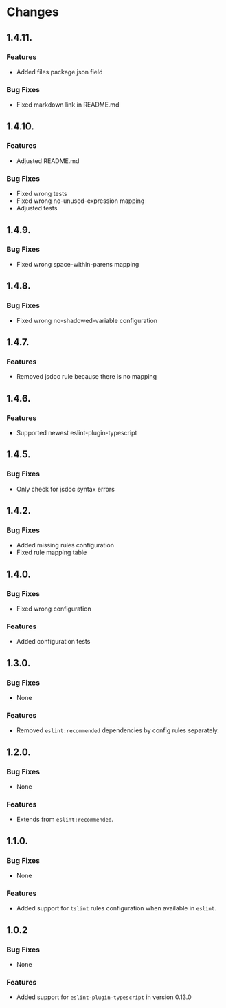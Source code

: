 # Changes

## 1.4.11.

### Features

 * Added files package.json field

### Bug Fixes

 * Fixed markdown link in README.md

## 1.4.10.

### Features

 * Adjusted README.md

### Bug Fixes

 * Fixed wrong tests
 * Fixed wrong no-unused-expression mapping
 * Adjusted tests

## 1.4.9.
 
### Bug Fixes

 * Fixed wrong space-within-parens mapping

## 1.4.8.
 
### Bug Fixes

 * Fixed wrong no-shadowed-variable configuration

## 1.4.7.
 
### Features

 * Removed jsdoc rule because there is no mapping

## 1.4.6.
 
### Features

 * Supported newest eslint-plugin-typescript

## 1.4.5.

### Bug Fixes

 * Only check for jsdoc syntax errors

## 1.4.2.

### Bug Fixes

 * Added missing rules configuration
 * Fixed rule mapping table

## 1.4.0.

### Bug Fixes

 * Fixed wrong configuration
 
### Features

 * Added configuration tests

## 1.3.0.

### Bug Fixes

 * None

### Features

 * Removed `eslint:recommended` dependencies by config rules separately.

## 1.2.0.

### Bug Fixes

 * None

### Features

 * Extends from `eslint:recommended`.

## 1.1.0.

### Bug Fixes

 * None

### Features

 * Added support for `tslint` rules configuration when available in `eslint`.

## 1.0.2

### Bug Fixes

 * None

### Features

 * Added support for `eslint-plugin-typescript` in version 0.13.0
